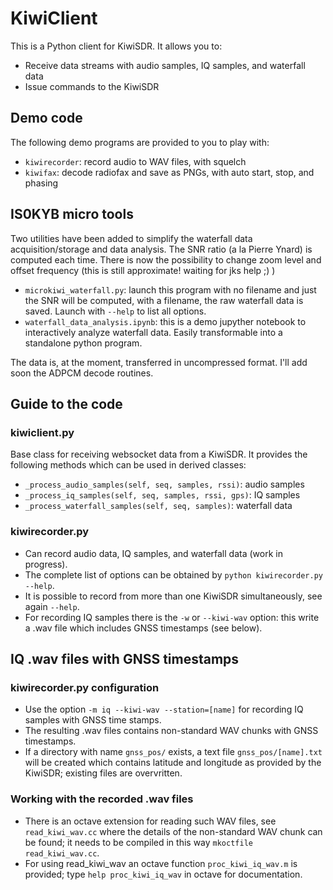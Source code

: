 # KiwiClient

This is a Python client for KiwiSDR. It allows you to:

* Receive data streams with audio samples, IQ samples, and waterfall data
* Issue commands to the KiwiSDR

## Demo code

The following demo programs are provided to you to play with:

* `kiwirecorder`: record audio to WAV files, with squelch
* `kiwifax`: decode radiofax and save as PNGs, with auto start, stop, and phasing

## IS0KYB micro tools

Two utilities have been added to simplify the waterfall data acquisition/storage and data analysis.
The SNR ratio (a la Pierre Ynard) is computed each time.
There is now the possibility to change zoom level and offset frequency (this is still approximate! waiting for jks help ;) )

* `microkiwi_waterfall.py`: launch this program with no filename and just the SNR will be computed, with a filename, the raw waterfall data is saved. Launch with `--help` to list all options.
* `waterfall_data_analysis.ipynb`: this is a demo jupyther notebook to interactively analyze waterfall data. Easily transformable into a standalone python program.

The data is, at the moment, transferred in uncompressed format. I'll add soon the ADPCM decode routines.

## Guide to the code

### kiwiclient.py

Base class for receiving websocket data from a KiwiSDR.
It provides the following methods which can be used in derived classes:

* `_process_audio_samples(self, seq, samples, rssi)`: audio samples
* `_process_iq_samples(self, seq, samples, rssi, gps)`: IQ samples
* `_process_waterfall_samples(self, seq, samples)`: waterfall data

### kiwirecorder.py
* Can record audio data, IQ samples, and waterfall data (work in progress).
* The complete list of options can be obtained by `python kiwirecorder.py --help`.
* It is possible to record from more than one KiwiSDR simultaneously, see again `--help`.
* For recording IQ samples there is the `-w` or `--kiwi-wav` option: this write	a .wav file which includes GNSS	timestamps (see below).

## IQ .wav files with GNSS timestamps
### kiwirecorder.py configuration
* Use the option `-m iq --kiwi-wav --station=[name]` for recording IQ samples with GNSS time stamps.
* The resulting .wav files contains non-standard WAV chunks with GNSS timestamps.
* If a directory with name `gnss_pos/` exists, a text file `gnss_pos/[name].txt` will be created which contains latitude and longitude as provided by the KiwiSDR; existing files are overvritten.

### Working with the recorded .wav files
* There is an octave extension for reading such WAV files, see `read_kiwi_wav.cc` where the details of the non-standard WAV chunk can be found; it needs to be compiled in this way `mkoctfile read_kiwi_wav.cc`.
* For using read_kiwi_wav an octave function `proc_kiwi_iq_wav.m` is provided; type `help proc_kiwi_iq_wav` in octave for documentation.

